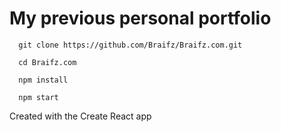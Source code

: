 <h1>My previous personal portfolio</h1>


```
  git clone https://github.com/Braifz/Braifz.com.git
```
```
  cd Braifz.com
```
```
  npm install
```
```
  npm start
```

Created with the Create React app

